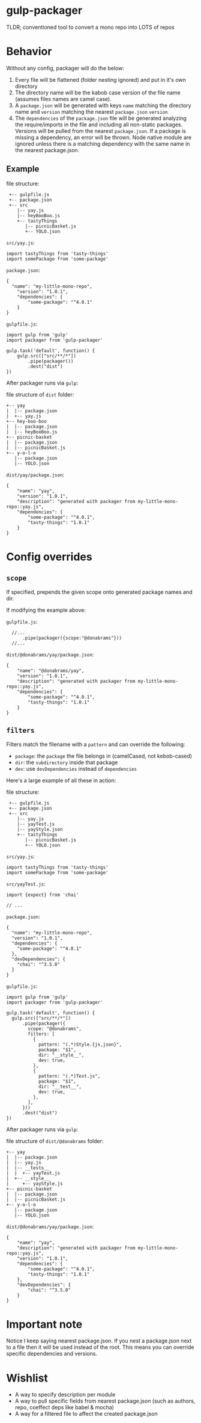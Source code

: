 gulp-packager 
=============

TLDR; conventioned tool to convert a mono repo into LOTS of repos

Behavior
========
Without any config, packager will do the below:

1. Every file will be flattened (folder nesting ignored) and put in it's own directory
2. The directory name will be the kabob case version of the file name (assumes files names are camel case).
3. A `package.json` will be generated with keys `name` matching the directory name and `version` matching the nearest `package.json` `version`
4. The `dependencies` of the `package.json` file will be generated analyzing the require/imports in the file and including all non-static packages. Versions will be pulled from the nearest `package.json`. If a package is missing a dependency, an error will be thrown. Node native module are ignored unless there is a matching dependency with the same name in the nearest package.json.

Example
-------

file structure:

```
 +-- gulpfile.js
 +-- package.json
 +-- src
    |-- yay.js
    |-- heyBooBoo.js
    +-- tastyThings
       |-- picnicBasket.js
       +-- YOLO.json
```

`src/yay.js`:

```
import tastyThings from 'tasty-things'
import somePackage from 'some-package'
```

`package.json`:

```
{
  "name": "my-little-mono-repo",
	"version": "1.0.1",
	"dependencies": {
		"some-package": "^4.0.1"
	}
}
```

`gulpfile.js`:

```
import gulp from 'gulp'
import packager from 'gulp-packager'

gulp.task('default', function() {
	gulp.src(["src/**/*"])
	    .pipe(packager())
	    .dest("dist")
})
```

After packager runs via `gulp`:

file structure of `dist` folder:

```
+-- yay
|  |-- package.json
|  +-- yay.js
+-- hey-boo-boo
|  |-- package.json
|  |-- heyBooBoo.js
+-- picnic-basket
|  |-- package.json
|  |-- picnicBasket.js
+-- y-o-l-o
   |-- package.json
   |-- YOLO.json
```

`dist/yay/package.json`:

```
{
    "name": "yay",
    "version": "1.0.1",
    "description": "generated with packager from my-little-mono-repo::yay.js",
    "dependencies": {
        "some-package": "^4.0.1",
        "tasty-things": "1.0.1"
    }
}
```

Config overrides
================

`scope`
-------
If specified, prepends the given scope onto generated package names and dir. 

If modifying the example above:

`gulpfile.js`:

```
  //...
      .pipe(packager({scope:"@donabrams"}))
  //...
```

`dist/@donabrams/yay/package.json`:

```
{
    "name": "@donabrams/yay",
    "version": "1.0.1",
    "description": "generated with packager from my-little-mono-repo::yay.js",
    "dependencies": {
        "some-package": "^4.0.1",
        "tasty-things": "1.0.1"
    }
}
```

`filters`
---------
Filters match the filename with a `pattern` and can override the following:
 - `package`: the `package` the file belongs in (camelCased, not kebob-cased)
 - `dir`: the `subdirectory` inside that package
 - `dev`: use `devDependencies` instead of `dependencies`

Here's a large example of all these in action:

file structure:

```
 +-- gulpfile.js
 +-- package.json
 +-- src
    |-- yay.js
    |-- yayTest.js
    |-- yayStyle.json
    +-- tastyThings
       |-- picnicBasket.js
       +-- YOLO.json
```

`src/yay.js`:

```
import tastyThings from 'tasty-things'
import somePackage from 'some-package'
```

`src/yayTest.js`:

```
import {expect} from 'chai'

// ...
```

`package.json`:

```
{
  "name": "my-little-mono-repo",
  "version": "1.0.1",
  "dependencies": {
    "some-package": "^4.0.1"
  },
  "devDependencies": {
    "chai": "^3.5.0"
  }
}
```

`gulpfile.js`:

```
import gulp from 'gulp'
import packager from 'gulp-packager'

gulp.task('default', function() {
  gulp.src(["src/**/*"])
      .pipe(packager({
        scope: "@donabrams",
        filters: [
          {
            pattern: "(.*)Style.{js,json}",
            package: "$1",
            dir: "__style__",
            dev: true,
          },
          {
            pattern: "(.*)Test.js",
            package: "$1",
            dir: "__test__",
            dev: true,
          },
        ],
      }))
      .dest("dist")
})
```

After packager runs via `gulp`:

file structure of `dist/@donabrams` folder:

```
+-- yay
|  |-- package.json
|  |-- yay.js
|  |-- __tests__
|  |  +-- yayTest.js
|  +-- __style__
|     +-- yayStyle.js
+-- picnic-basket
|  |-- package.json
|  |-- picnicBasket.js
+-- y-o-l-o
   |-- package.json
   |-- YOLO.json
```

`dist/@donabrams/yay/package.json`:

```
{
    "name": "yay",
    "description": "generated with packager from my-little-mono-repo::yay.js",
    "version": "1.0.1",
    "dependencies": {
        "some-package": "^4.0.1",
        "tasty-things": "1.0.1"
    },
    "devDependencies": {
        "chai": "^3.5.0"
    }
}
```

Important note
==============
Notice I keep saying nearest package.json. If you nest a package.json next to a file then it will be used instead of the root. This means you can override specific dependencies and versions.

Wishlist
========
- A way to specify description per module
- A way to pull specific fields from nearest package.json (such as authors, repo, coeffect deps like babel & mocha)
- A way for a filtered file to affect the created package.json
